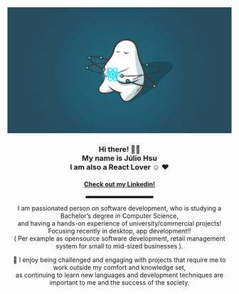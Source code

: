 <div align="center">
  <img src="./react.png" alt="React's Header">

  <br>
  
<h3>Hi there! 👋🤓<br> My name is Júlio Hsu<br> I am also a React Lover ☺️ ❤️ </h3>

<h4> <a href="https://www.linkedin.com/in/j%C3%BAlio-hsu-6363231b7/">Check out my Linkedin!</a> </h4>

<hr width="30%" style="height:5px;">


I am passionated person on software development, who is studying a Bachelor’s degree in Computer Science,<br>
and having a hands-on experience of university/commercial projects! Focusing recently in desktop, app development!! <br>
  ( Per example as opensource software development, retail management system for small to mid-sized businesses ).<br>
  
  
🥰  I enjoy being challenged and engaging with projects that require me to work outside my comfort and knowledge set, <br>
as continuing to learn new languages  and development techniques are important to me and the success of the society. <br>
